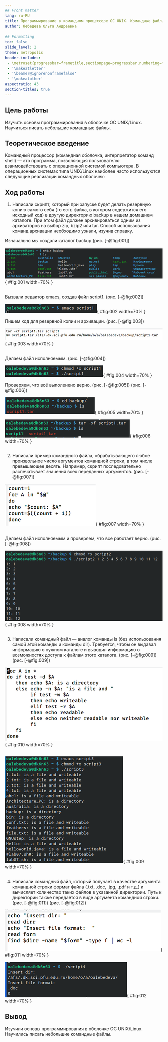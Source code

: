 ```yaml
---
## Front matter
lang: ru-RU
title: Программирование в командном процессоре ОС UNIX. Командные файлы
author: Лебедева Ольга Андреевна

## Formatting
toc: false
slide_level: 2
theme: metropolis
header-includes: 
 - \metroset{progressbar=frametitle,sectionpage=progressbar,numbering=fraction}
 - '\makeatletter'
 - '\beamer@ignorenonframefalse'
 - '\makeatother'
aspectratio: 43
section-titles: true
---
```


## Цель работы

Изучить основы программирования в оболочке ОС UNIX/Linux. Научиться писать небольшие командные файлы.

## Теоретическое введение

Командный процессор (командная оболочка, интерпретатор команд shell) — это программа, позволяющая пользователю взаимодействовать с операционной системой компьютера. В операционных системах типа UNIX/Linux наиболее часто используются следующие реализации командных оболочек:

## Ход работы

1. Написали скрипт, который при запуске будет делать резервную копию самого себя (то
есть файла, в котором содержится его исходный код) в другую директорию backup в нашем домашнем каталоге. При этом файл должен архивироваться одним из архиваторов на выбор zip, bzip2 или tar. Способ использования команд архивации необходимо узнали, изучив справку. 

Изначально мы создали каталог backup.(рис. [-@fig:001])

![Создание каталога backup](image/1.png){ #fig:001 width=70% }

##

Вызвали редактор emacs, создав файл script1. (рис. [-@fig:002])

![Запуск редактора](image/2.png){ #fig:002 width=70% }

Пишем код для резервной копии и архивации. (рис. [-@fig:003])

![Код в скрипте](image/3.png){ #fig:003 width=70% }

##

Делаем файл исполняемым. (рис. [-@fig:004])

![Делаем файл исполняемым](image/4.png){ #fig:004 width=70% }

Проверяем, что всё выполенено верно. (рис. [-@fig:005]) (рис. [-@fig:006])

![Проверяем копию файла и архивацию](image/5.png){ #fig:005 width=70% }

![Проверяем копию файла и архивацию](image/6.png){ #fig:006 width=70% }

##

2. Написали пример командного файла, обрабатывающего любое произвольное число
аргументов командной строки, в том числе превышающее десять. Например, скрипт последовательно распечатывает значения всех переданных аргументов. (рис. [-@fig:007])

![Код скрипта №2](image/7.png){ #fig:007 width=70% }

##

Делаем файл исполняемым и проверяем, что все работает верно. (рис. [-@fig:008])

![Запуск файла](image/8.png){ #fig:008 width=70% }

##

3. Написали командный файл — аналог команды ls (без использования самой этой команды и команды dir). Требуется, чтобы он выдавал информацию о нужном каталоге и выводил информацию о возможностях доступа к файлам этого каталога. (рис. [-@fig:009]) (рис. [-@fig:009])

![Код программы](image/10.png){ #fig:010 width=70% }

##

![Запуск файла](image/9.png){ #fig:009 width=70% }

##

4. Написали командный файл, который получает в качестве аргумента командной строки формат файла (.txt, .doc, .jpg, .pdf и т.д.) и вычисляет количество таких файлов в указанной директории. Путь к директории также передаётся в виде аргумента командной строки. (рис. [-@fig:011]) (рис. [-@fig:012])

![Текст скрипта №4](image/11.png){ #fig:011 width=70% }

![Исполнение](image/12.png){ #fig:012 width=70% }

## Вывод

Изучили основы программирования в оболочке ОС UNIX/Linux. Научились писать небольшие командные файлы.

